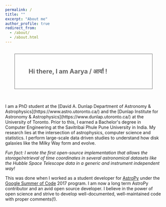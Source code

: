 ```yaml
---
permalink: /
title: ""
excerpt: "About me"
author_profile: true
redirect_from: 
  - /about/
  - /about.html
---
```


<style>
div.background {
  background: url(https://aaryapatil.github.io/images/stars.jpg) repeat;
  border: 3px white;
}

div.transbox {
  margin: 30px;
  background-color: #ffffff;
  border: 1px solid black;
  opacity: 0.6;
}

div.transbox p {
  margin: 10%;
  font-weight: bold;
  color: #000000;
}
</style>

<div class="background">
  <div class="transbox">
    <p style="color:black;font-size:20px;"> Hi there, I am Aarya / आर्या !
    </p>
  </div>
</div>
  

<br/>
I am a PhD student at the [David A. Dunlap Department of Astronomy & Astrophysics](https://www.astro.utoronto.ca/) and the [Dunlap Institute for Astronomy & Astrophysics](https://www.dunlap.utoronto.ca/) at the University of Toronto. Prior to this, I earned a Bachelor's degree in Computer Engineering at the Savitribai Phule Pune University in India. My research lies at the intersection of astrophysics, computer science and statistics. I perform large-scale data driven studies to understand how disk galaxies like the Milky Way form and evolve.


*Fun fact: I wrote the first open-source implementation that allows the storage/retrieval of time coordinates in several astronomical datasets like the Hubble Space Telescope data in a generic and instrument independent way!* 

This was done when I worked as a student developer for [AstroPy](https://www.astropy.org/) under the [Google Summer of Code](https://summerofcode.withgoogle.com/) 2017 program. I am now a long term AstroPy contributor and an avid open source developer. I believe in the power of open science and strive to develop well-documented, well-maintained code with proper comments(!). 

